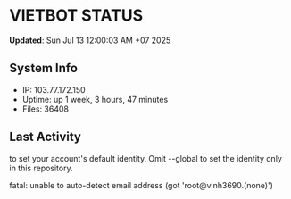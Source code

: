 # VIETBOT STATUS
**Updated**: Sun Jul 13 12:00:03 AM +07 2025

## System Info
- IP: 103.77.172.150
- Uptime: up 1 week, 3 hours, 47 minutes
- Files: 36408

## Last Activity

to set your account's default identity.
Omit --global to set the identity only in this repository.

fatal: unable to auto-detect email address (got 'root@vinh3690.(none)')

